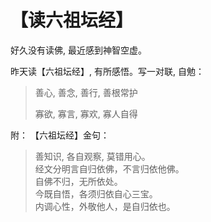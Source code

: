 # 【读六祖坛经】

好久没有读佛, 最近感到神智空虚。

昨天读【六祖坛经】, 有所感悟。写一对联, 自勉：

> 善心, 善念, 善行, 善根常护
>
> 寡欲, 寡言, 寡欢, 寡人自得

附： 【六祖坛经】金句：

> 善知识, 各自观察, 莫错用心。  
> 经文分明言自归依佛，不言归依他佛。  
> 自佛不归，无所依处。  
> 今既自悟，各须归依自心三宝。  
> 内调心性，外敬他人，是自归依也。
